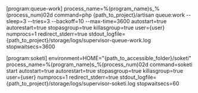 [program:queue-work]
process_name=%(program_name)s_%(process_num)02d
command=php {path_to_project}/artisan queue:work --sleep=3 --tries=3 --backoff=10 --max-time=3600
autostart=true
autorestart=true
stopasgroup=true
killasgroup=true
user={user}
numprocs=1
redirect_stderr=true
stdout_logfile={path_to_project}/storage/logs/supervisor-queue-work.log
stopwaitsecs=3600

[program:soketi]
environment=HOME="{path_to_accessible_folder}/soketi"
process_name=%(program_name)s_%(process_num)02d
command=soketi start
autostart=true
autorestart=true
stopasgroup=true
killasgroup=true
user={user}
numprocs=1
redirect_stderr=true
stdout_logfile={path_to_project}/storage/logs/supervisor-soketi.log
stopwaitsecs=60